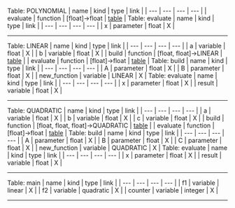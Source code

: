 Table: POLYNOMIAL<a name="POLYNOMIAL"></a>
|	name	|	kind	|	type	|	link	|
| --- | --- | --- | --- |
|	evaluate	|	function	|	[float]->float	|	[table](#POLYNOMIAL::evaluate)	|
Table: evaluate<a name="POLYNOMIAL::evaluate"></a>
|	name	|	kind	|	type	|	link	|
| --- | --- | --- | --- |
|	x	|	parameter	|	float	|	X	|

____
Table: LINEAR<a name="LINEAR"></a>
|	name	|	kind	|	type	|	link	|
| --- | --- | --- | --- |
|	a	|	variable	|	float	|	X	|
|	b	|	variable	|	float	|	X	|
|	build	|	function	|	[float, float]->LINEAR	|	[table](#LINEAR::build)	|
|	evaluate	|	function	|	[float]->float	|	[table](#LINEAR::evaluate)	|
Table: build<a name="LINEAR::build"></a>
|	name	|	kind	|	type	|	link	|
| --- | --- | --- | --- |
|	A	|	parameter	|	float	|	X	|
|	B	|	parameter	|	float	|	X	|
|	new_function	|	variable	|	LINEAR	|	X	|
Table: evaluate<a name="LINEAR::evaluate"></a>
|	name	|	kind	|	type	|	link	|
| --- | --- | --- | --- |
|	x	|	parameter	|	float	|	X	|
|	result	|	variable	|	float	|	X	|

____
Table: QUADRATIC<a name="QUADRATIC"></a>
|	name	|	kind	|	type	|	link	|
| --- | --- | --- | --- |
|	a	|	variable	|	float	|	X	|
|	b	|	variable	|	float	|	X	|
|	c	|	variable	|	float	|	X	|
|	build	|	function	|	[float, float, float]->QUADRATIC	|	[table](#QUADRATIC::build)	|
|	evaluate	|	function	|	[float]->float	|	[table](#QUADRATIC::evaluate)	|
Table: build<a name="QUADRATIC::build"></a>
|	name	|	kind	|	type	|	link	|
| --- | --- | --- | --- |
|	A	|	parameter	|	float	|	X	|
|	B	|	parameter	|	float	|	X	|
|	C	|	parameter	|	float	|	X	|
|	new_function	|	variable	|	QUADRATIC	|	X	|
Table: evaluate<a name="QUADRATIC::evaluate"></a>
|	name	|	kind	|	type	|	link	|
| --- | --- | --- | --- |
|	x	|	parameter	|	float	|	X	|
|	result	|	variable	|	float	|	X	|

____
Table: main<a name="main"></a>
|	name	|	kind	|	type	|	link	|
| --- | --- | --- | --- |
|	f1	|	variable	|	linear	|	X	|
|	f2	|	variable	|	quadratic	|	X	|
|	counter	|	variable	|	integer	|	X	|

____

